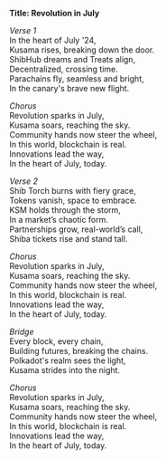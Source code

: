 **Title: Revolution in July**

*Verse 1*  
In the heart of July '24,  
Kusama rises, breaking down the door.  
ShibHub dreams and Treats align,  
Decentralized, crossing time.  
Parachains fly, seamless and bright,  
In the canary's brave new flight.

*Chorus*  
Revolution sparks in July,  
Kusama soars, reaching the sky.  
Community hands now steer the wheel,  
In this world, blockchain is real.  
Innovations lead the way,  
In the heart of July, today.

*Verse 2*  
Shib Torch burns with fiery grace,  
Tokens vanish, space to embrace.  
KSM holds through the storm,  
In a market’s chaotic form.  
Partnerships grow, real-world’s call,  
Shiba tickets rise and stand tall.

*Chorus*  
Revolution sparks in July,  
Kusama soars, reaching the sky.  
Community hands now steer the wheel,  
In this world, blockchain is real.  
Innovations lead the way,  
In the heart of July, today.

*Bridge*  
Every block, every chain,  
Building futures, breaking the chains.  
Polkadot's realm sees the light,  
Kusama strides into the night.

*Chorus*  
Revolution sparks in July,  
Kusama soars, reaching the sky.  
Community hands now steer the wheel,  
In this world, blockchain is real.  
Innovations lead the way,  
In the heart of July, today.